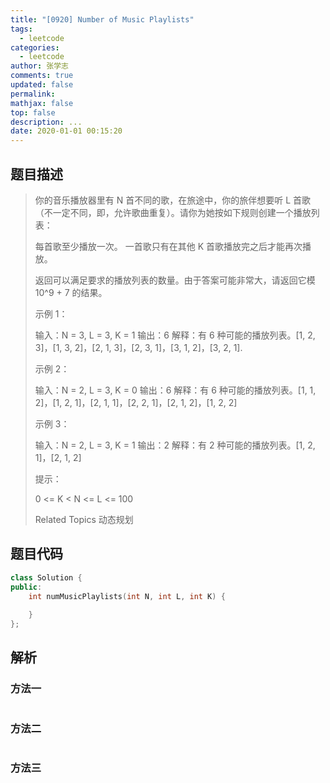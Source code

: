 ```yaml
---
title: "[0920] Number of Music Playlists"
tags:
  - leetcode
categories:
  - leetcode
author: 张学志
comments: true
updated: false
permalink:
mathjax: false
top: false
description: ...
date: 2020-01-01 00:15:20
---
```


## 题目描述

> 你的音乐播放器里有 N 首不同的歌，在旅途中，你的旅伴想要听 L 首歌（不一定不同，即，允许歌曲重复）。请你为她按如下规则创建一个播放列表： 
> 
> 
> 每首歌至少播放一次。 
> 一首歌只有在其他 K 首歌播放完之后才能再次播放。 
> 
> 
> 返回可以满足要求的播放列表的数量。由于答案可能非常大，请返回它模 10^9 + 7 的结果。 
> 
> 
> 
> 示例 1： 
> 
> 输入：N = 3, L = 3, K = 1
> 输出：6
> 解释：有 6 种可能的播放列表。[1, 2, 3]，[1, 3, 2]，[2, 1, 3]，[2, 3, 1]，[3, 1, 2]，[3, 2, 1].
> 
> 
> 示例 2： 
> 
> 输入：N = 2, L = 3, K = 0
> 输出：6
> 解释：有 6 种可能的播放列表。[1, 1, 2]，[1, 2, 1]，[2, 1, 1]，[2, 2, 1]，[2, 1, 2]，[1, 2, 2]
> 
> 
> 示例 3： 
> 
> 输入：N = 2, L = 3, K = 1
> 输出：2
> 解释：有 2 种可能的播放列表。[1, 2, 1]，[2, 1, 2]
> 
> 
> 
> 
> 提示： 
> 
> 
> 0 <= K < N <= L <= 100 
> 
> Related Topics 动态规划

## 题目代码

```cpp
class Solution {
public:
    int numMusicPlaylists(int N, int L, int K) {
        
    }
};
```

## 解析

### 方法一

```cpp

```

### 方法二

```cpp

```

### 方法三

```cpp

```

